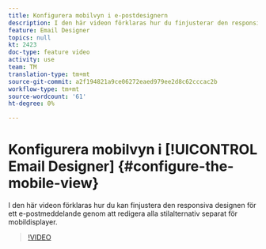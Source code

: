 ```yaml
---
title: Konfigurera mobilvyn i e-postdesignern
description: I den här videon förklaras hur du finjusterar den responsiva designen för ett e-postmeddelande i Adobe Campaign Standard (ACS) genom att redigera alla formatalternativ separat för mobildisplayer.
feature: Email Designer
topics: null
kt: 2423
doc-type: feature video
activity: use
team: TM
translation-type: tm+mt
source-git-commit: a2f194821a9ce06272eaed979ee2d8c62cccac2b
workflow-type: tm+mt
source-wordcount: '61'
ht-degree: 0%

---
```



# Konfigurera mobilvyn i [!UICONTROL Email Designer] {#configure-the-mobile-view}

I den här videon förklaras hur du kan finjustera den responsiva designen för ett e-postmeddelande genom att redigera alla stilalternativ separat för mobildisplayer.

>[!VIDEO](https://video.tv.adobe.com/v/25919?quality=12)
